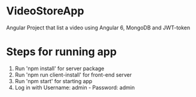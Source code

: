 # VideoStoreApp
Angular Project that list a video using Angular 6, MongoDB and JWT-token

# Steps for running app
1. Run 'npm install' for server package
2. Run 'npm run client-install' for front-end server
3. Run 'npm start' for starting app 
4. Log in with Username: admin - Password: admin

